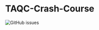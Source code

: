 # TAQC-Crash-Course
![GitHub issues](https://img.shields.io/github/issues-raw/MakcM-art/TAQC-Crash-Course/issues)
